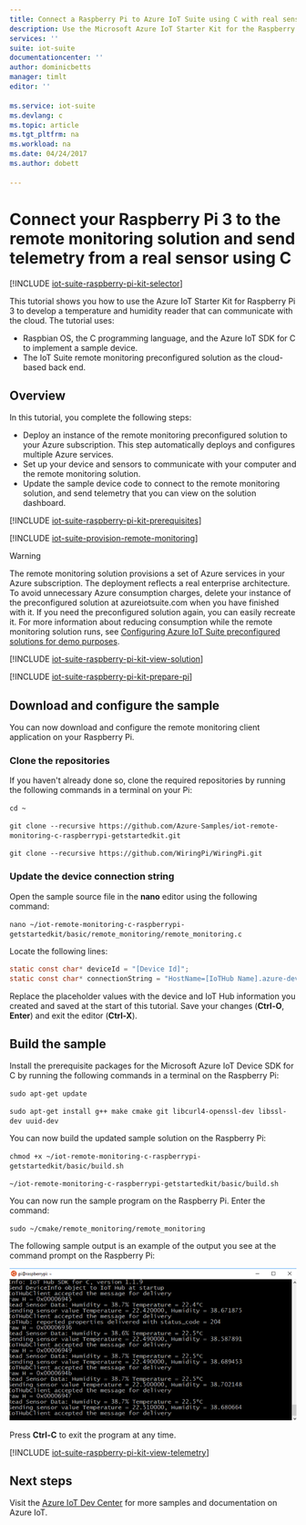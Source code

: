 ```yaml
---
title: Connect a Raspberry Pi to Azure IoT Suite using C with real sensors| Azure
description: Use the Microsoft Azure IoT Starter Kit for the Raspberry Pi 3 and Azure IoT Suite. Use C to connect your Raspberry Pi to the remote monitoring solution, send telemetry from sensors to the cloud, and respond to methods invoked from the solution dashboard.
services: ''
suite: iot-suite
documentationcenter: ''
author: dominicbetts
manager: timlt
editor: ''

ms.service: iot-suite
ms.devlang: c
ms.topic: article
ms.tgt_pltfrm: na
ms.workload: na
ms.date: 04/24/2017
ms.author: dobett

---
```

# Connect your Raspberry Pi 3 to the remote monitoring solution and send telemetry from a real sensor using C

[!INCLUDE [iot-suite-raspberry-pi-kit-selector](../../includes/iot-suite-raspberry-pi-kit-selector.md)]

This tutorial shows you how to use the Azure IoT Starter Kit for Raspberry Pi 3 to develop a temperature and humidity reader that can communicate with the cloud. The tutorial uses:

- Raspbian OS, the C programming language, and the Azure IoT SDK for C to implement a sample device.
- The IoT Suite remote monitoring preconfigured solution as the cloud-based back end.

## Overview

In this tutorial, you complete the following steps:

- Deploy an instance of the remote monitoring preconfigured solution to your Azure subscription. This step automatically deploys and configures multiple Azure services.
- Set up your device and sensors to communicate with your computer and the remote monitoring solution.
- Update the sample device code to connect to the remote monitoring solution, and send telemetry that you can view on the solution dashboard.

[!INCLUDE [iot-suite-raspberry-pi-kit-prerequisites](../../includes/iot-suite-raspberry-pi-kit-prerequisites.md)]

[!INCLUDE [iot-suite-provision-remote-monitoring](../../includes/iot-suite-provision-remote-monitoring.md)]

> [!WARNING]
> The remote monitoring solution provisions a set of Azure services in your Azure subscription. The deployment reflects a real enterprise architecture. To avoid unnecessary Azure consumption charges, delete your instance of the preconfigured solution at azureiotsuite.com when you have finished with it. If you need the preconfigured solution again, you can easily recreate it. For more information about reducing consumption while the remote monitoring solution runs, see [Configuring Azure IoT Suite preconfigured solutions for demo purposes][lnk-demo-config].

[!INCLUDE [iot-suite-raspberry-pi-kit-view-solution](../../includes/iot-suite-raspberry-pi-kit-view-solution.md)]

[!INCLUDE [iot-suite-raspberry-pi-kit-prepare-pi](../../includes/iot-suite-raspberry-pi-kit-prepare-pi.md)]

## Download and configure the sample

You can now download and configure the remote monitoring client application on your Raspberry Pi.

### Clone the repositories

If you haven't already done so, clone the required repositories by running the following commands in a terminal on your Pi:

`cd ~`

`git clone --recursive https://github.com/Azure-Samples/iot-remote-monitoring-c-raspberrypi-getstartedkit.git`

`git clone --recursive https://github.com/WiringPi/WiringPi.git`

### Update the device connection string

Open the sample source file in the **nano** editor using the following command:

`nano ~/iot-remote-monitoring-c-raspberrypi-getstartedkit/basic/remote_monitoring/remote_monitoring.c`

Locate the following lines:

```c
static const char* deviceId = "[Device Id]";
static const char* connectionString = "HostName=[IoTHub Name].azure-devices.cn;DeviceId=[Device Id];SharedAccessKey=[Device Key]";
```

Replace the placeholder values with the device and IoT Hub information you created and saved at the start of this tutorial. Save your changes (**Ctrl-O**, **Enter**) and exit the editor (**Ctrl-X**).

## Build the sample

Install the prerequisite packages for the Microsoft Azure IoT Device SDK for C by running the following commands in a terminal on the Raspberry Pi:

`sudo apt-get update`

`sudo apt-get install g++ make cmake git libcurl4-openssl-dev libssl-dev uuid-dev`

You can now build the updated sample solution on the Raspberry Pi:

`chmod +x ~/iot-remote-monitoring-c-raspberrypi-getstartedkit/basic/build.sh`

`~/iot-remote-monitoring-c-raspberrypi-getstartedkit/basic/build.sh`

You can now run the sample program on the Raspberry Pi. Enter the command:

  `sudo ~/cmake/remote_monitoring/remote_monitoring`

The following sample output is an example of the output you see at the command prompt on the Raspberry Pi:

![Output from Raspberry Pi app][img-raspberry-output]

Press **Ctrl-C** to exit the program at any time.

[!INCLUDE [iot-suite-raspberry-pi-kit-view-telemetry](../../includes/iot-suite-raspberry-pi-kit-view-telemetry.md)]

## Next steps

Visit the [Azure IoT Dev Center](https://www.azure.cn/develop/iot/) for more samples and documentation on Azure IoT.


[img-raspberry-output]: ./media/iot-suite-raspberry-pi-kit-c-get-started-basic/appoutput.png

[lnk-demo-config]: https://github.com/Azure/azure-iot-remote-monitoring/blob/master/Docs/configure-preconfigured-demo.md
